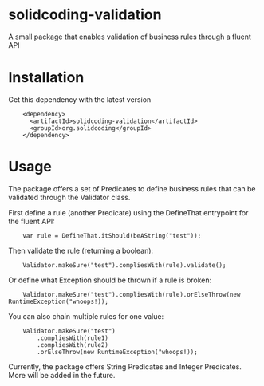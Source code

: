 # solidcoding-validation

A small package that enables validation of business rules through a fluent API

# Installation

Get this dependency with the latest version

```
    <dependency>
      <artifactId>solidcoding-validation</artifactId>
      <groupId>org.solidcoding</groupId>
    </dependency>
```

# Usage

The package offers a set of Predicates to define business rules that can be validated through the
Validator class.

First define a rule (another Predicate) using the DefineThat entrypoint for the fluent API:

```
    var rule = DefineThat.itShould(beAString("test"));
```

Then validate the rule (returning a boolean):

```
    Validator.makeSure("test").compliesWith(rule).validate();
```

Or define what Exception should be thrown if a rule is broken:

```
    Validator.makeSure("test").compliesWith(rule).orElseThrow(new RuntimeException("whoops!));
```

You can also chain multiple rules for one value:

```
    Validator.makeSure("test")
        .compliesWith(rule1)
        .compliesWith(rule2)
        .orElseThrow(new RuntimeException("whoops!));
```

Currently, the package offers String Predicates and Integer Predicates. More will be added in the
future.